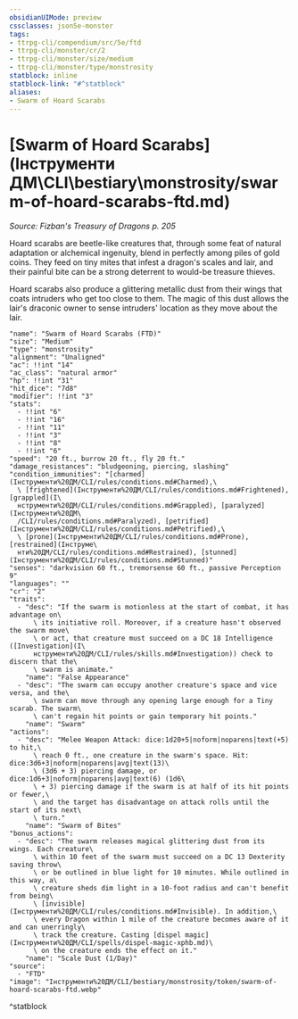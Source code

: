 ```yaml
---
obsidianUIMode: preview
cssclasses: json5e-monster
tags:
- ttrpg-cli/compendium/src/5e/ftd
- ttrpg-cli/monster/cr/2
- ttrpg-cli/monster/size/medium
- ttrpg-cli/monster/type/monstrosity
statblock: inline
statblock-link: "#^statblock"
aliases:
- Swarm of Hoard Scarabs
---
```

# [Swarm of Hoard Scarabs](Інструменти ДМ\CLI\bestiary\monstrosity/swarm-of-hoard-scarabs-ftd.md)
*Source: Fizban's Treasury of Dragons p. 205*  

Hoard scarabs are beetle-like creatures that, through some feat of natural adaptation or alchemical ingenuity, blend in perfectly among piles of gold coins. They feed on tiny mites that infest a dragon's scales and lair, and their painful bite can be a strong deterrent to would-be treasure thieves.

Hoard scarabs also produce a glittering metallic dust from their wings that coats intruders who get too close to them. The magic of this dust allows the lair's draconic owner to sense intruders' location as they move about the lair.

```statblock
"name": "Swarm of Hoard Scarabs (FTD)"
"size": "Medium"
"type": "monstrosity"
"alignment": "Unaligned"
"ac": !!int "14"
"ac_class": "natural armor"
"hp": !!int "31"
"hit_dice": "7d8"
"modifier": !!int "3"
"stats":
  - !!int "6"
  - !!int "16"
  - !!int "11"
  - !!int "3"
  - !!int "8"
  - !!int "6"
"speed": "20 ft., burrow 20 ft., fly 20 ft."
"damage_resistances": "bludgeoning, piercing, slashing"
"condition_immunities": "[charmed](Інструменти%20ДМ/CLI/rules/conditions.md#Charmed),\
  \ [frightened](Інструменти%20ДМ/CLI/rules/conditions.md#Frightened), [grappled](І\
  нструменти%20ДМ/CLI/rules/conditions.md#Grappled), [paralyzed](Інструменти%20ДМ\
  /CLI/rules/conditions.md#Paralyzed), [petrified](Інструменти%20ДМ/CLI/rules/conditions.md#Petrified),\
  \ [prone](Інструменти%20ДМ/CLI/rules/conditions.md#Prone), [restrained](Інструме\
  нти%20ДМ/CLI/rules/conditions.md#Restrained), [stunned](Інструменти%20ДМ/CLI/rules/conditions.md#Stunned)"
"senses": "darkvision 60 ft., tremorsense 60 ft., passive Perception 9"
"languages": ""
"cr": "2"
"traits":
  - "desc": "If the swarm is motionless at the start of combat, it has advantage on\
      \ its initiative roll. Moreover, if a creature hasn't observed the swarm move\
      \ or act, that creature must succeed on a DC 18 Intelligence ([Investigation](І\
      нструменти%20ДМ/CLI/rules/skills.md#Investigation)) check to discern that the\
      \ swarm is animate."
    "name": "False Appearance"
  - "desc": "The swarm can occupy another creature's space and vice versa, and the\
      \ swarm can move through any opening large enough for a Tiny scarab. The swarm\
      \ can't regain hit points or gain temporary hit points."
    "name": "Swarm"
"actions":
  - "desc": "Melee Weapon Attack: dice:1d20+5|noform|noparens|text(+5) to hit,\
      \ reach 0 ft., one creature in the swarm's space. Hit: dice:3d6+3|noform|noparens|avg|text(13)\
      \ (3d6 + 3) piercing damage, or dice:1d6+3|noform|noparens|avg|text(6) (1d6\
      \ + 3) piercing damage if the swarm is at half of its hit points or fewer,\
      \ and the target has disadvantage on attack rolls until the start of its next\
      \ turn."
    "name": "Swarm of Bites"
"bonus_actions":
  - "desc": "The swarm releases magical glittering dust from its wings. Each creature\
      \ within 10 feet of the swarm must succeed on a DC 13 Dexterity saving throw\
      \ or be outlined in blue light for 10 minutes. While outlined in this way, a\
      \ creature sheds dim light in a 10-foot radius and can't benefit from being\
      \ [invisible](Інструменти%20ДМ/CLI/rules/conditions.md#Invisible). In addition,\
      \ every Dragon within 1 mile of the creature becomes aware of it and can unerringly\
      \ track the creature. Casting [dispel magic](Інструменти%20ДМ/CLI/spells/dispel-magic-xphb.md)\
      \ on the creature ends the effect on it."
    "name": "Scale Dust (1/Day)"
"source":
  - "FTD"
"image": "Інструменти%20ДМ/CLI/bestiary/monstrosity/token/swarm-of-hoard-scarabs-ftd.webp"
```
^statblock